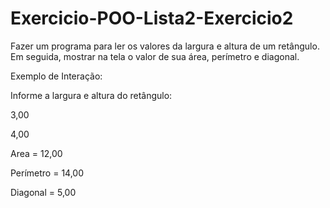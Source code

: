 # Exercicio-POO-Lista2-Exercicio2
Fazer um programa para ler os valores da largura e altura de um retângulo. Em seguida, mostrar na tela o valor de sua área, perímetro e diagonal.

Exemplo de Interação:

Informe a largura e altura do retângulo:

3,00

4,00

Area = 12,00

Perímetro = 14,00

Diagonal = 5,00